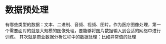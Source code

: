 # 数据预处理
有哪些类型的数据：文本、二进制、音频、视频、图片。作为医疗图像处理，第一个需要面对的就是大规模的图像处理，要能够将图片数据输入到合适的网络中进行训练。
其次就是商业数据分析过程中的数据处理：比如异常值的处理


